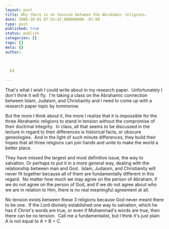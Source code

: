 ```yaml
---
layout: post
title: Why there is no tension between the Abrahamic religions.
date: 2006-10-05 07:54:42.000000000 -07:00
type: post
published: true
status: publish
categories: []
tags: []
meta: {}
author:
  
  
  
  Ed
  
---
```

<p>That's what I wish I could write about in my research paper.  Unfortunately I don't think it will fly.  I'm taking a class on the Abrahamic connection between Islam, Judaism, and Christianity and I need to come up with a research paper topic by tommorow.</p>
<p>But the more I think about it, the more I realize that it is impossible for the three Abrahamic religions to stand in tension without the compromise of their doctrinal integrity.  In class, all that seems to be discussed in the lecture in regard to their differences is historical facts, or obscure geneologies.  And in the light of such minute differences, they build their hopes that all three religions can join hands and unite to make the world a better place.</p>
<p>They have missed the largest and most definitive issue, the way to salvation. Or perhaps to put it in a more general way, dealing with the relationship between man and God.  Islam, Judaism, and Christianity will never fit together because all of them are fundamentally different in this regard.  No matter how much we may agree on the person of Abraham, if we do not agree on the person of God, and if we do not agree about who we are in relation to Him, there is no real meaningful agreement at all.</p>
<p>No tension exists between these 3 religions because God never meant there to be one.  If the Lord divinely established one way to salvation, which he has if Christ's words are true, or even if Muhammad's words are true, then there can be no tension.  Call me a fundamentalist, but I think it's just plain A is not equal to A + B + C.</p>

